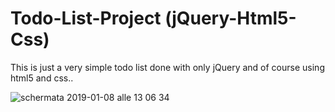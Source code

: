 # Todo-List-Project (jQuery-Html5-Css)
This is just a very simple todo list done with only jQuery and of course using html5 and css.. 


![schermata 2019-01-08 alle 13 06 34](https://user-images.githubusercontent.com/24219992/50829902-4fdc8000-1346-11e9-89af-f240d5d9e929.png)
